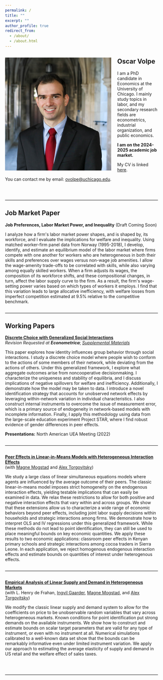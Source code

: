 ```yaml
---
permalink: /
title: ""
excerpt: ""
author_profile: true
redirect_from: 
  - /about/
  - /about.html
---
```


## Oscar Volpe<img class="img-responsive" style="float: left; margin: 0px 20px 20px 0px;" src="/files/headshot.jpg" width="350">

I am a PhD candidate in Economics at the University of Chicago. I mainly study topics in labor, and my secondary research fields are econometrics, industrial organization, and public economics.

**I am on the 2024-2025 academic job market.** 

My CV is linked [here](/files/cv.pdf).

You can contact me by email: <a href="mailto:ovolpe@uchicago.edu">ovolpe@uchicago.edu</a>.

<br style="clear: both;">

<hr style="margin: 2em 0; border: none; border-top: 1px solid #ccc;">

## Job Market Paper

**Job Preferences, Labor Market Power, and Inequality** (Draft Coming Soon) <br>

I analyze how a firm's labor market power shapes, and is shaped by, its workforce, and I evaluate the implications for welfare and inequality. Using matched worker-firm panel data from Norway (1995-2018), I develop, identify, and estimate an equilibrium model of the labor market where firms compete with one another for workers who are heterogeneous in both their skills and preferences over wages versus non-wage job amenities. I allow the wage-amenity trade-offs to be correlated with skills, while also varying among equally skilled workers. When a firm adjusts its wages, the composition of its workforce shifts, and these compositional changes, in turn, affect the labor supply curve to the firm. As a result, the firm's wage-setting power varies based on which types of workers it employs. I find that this variation leads to large allocative inefficiency, with welfare losses from imperfect competition estimated at 9.5% relative to the competitive benchmark.

<hr style="margin: 2em 0; border: none; border-top: 1px solid #ccc;">

## Working Papers

[**Discrete Choice with Generalized Social Interactions**](/files/dcwgsi_paper.pdf) <br>
_Revision Requested at **Econometrica**_; [*Supplemental Materials*](/files/dcwgsi_supplement.pdf)<br>

This paper explores how identity influences group behavior through social interactions. I study a discrete choice model where people wish to conform to the actions of some members of their network, while deviating from the actions of others. Under this generalized framework, I explore what aggregate outcomes arise from noncooperative decisionmaking. I characterize the uniqueness and stability of equilibria, and I discuss implications of negative spillovers for welfare and inefficiency. Additionally, I demonstrate how the model may be taken to data. I introduce a novel identification strategy that accounts for unobserved network effects by leveraging within-network variation in individual characteristics. I also construct internal instruments to overcome the issue of measurement error, which is a primary source of endogeneity in network-based models with incomplete information. Finally, I apply this methodology using data from the large-scale education experiment Project STAR, where I find robust evidence of gender differences in peer effects.

**Presentations:** North American UEA Meeting (2022)

<hr style="margin: 2em 0; border: none; border-top: 1px solid #ccc;">

[**Peer Effects in Linear-in-Means Models with Heterogeneous Interaction Effects**](https://ovolpe.github.io/) <br>
(with [Magne Mogstad](https://sites.google.com/site/magnemogstad) and [Alex Torgovitsky](https://a-torgovitsky.github.io))

We study a large class of linear simultaneous equations models where agents are influenced by the average outcome of their peers. The classic linear-in-means model imposes strict homogeneity on the endogenous interaction effects, yielding testable implications that can easily be examined in data. We relax these restrictions to allow for both positive and negative interaction effects that vary within and across groups. We show that these extensions allow us to characterize a wide range of economic behaviors beyond peer effects, including joint labor supply decisions within households and strategic interactions among firms. We demonstrate how to interpret OLS and IV regressions under this generalized framework. While these methods do not lead to point identification, they can still be used to place meaningful bounds on key economic quantities. We apply these results to two economic applications: classroom peer effects in Kenyan primary schools and strategic interactions among cocoa traders in Sierra Leone. In each application, we reject homogenous endogenous interaction effects and estimate bounds on quantities of interest under heterogenous effects.

<hr style="margin: 2em 0; border: none; border-top: 1px solid #ccc;">

[**Empirical Analysis of Linear Supply and Demand in Heterogeneous Markets**](https://ovolpe.github.io/) <br>
(with L. Henry de Frahan, [Ingvil Gaarder](https://sites.google.com/site/ingvilgaarder), [Magne Mogstad](https://sites.google.com/site/magnemogstad), and [Alex Torgovitsky](https://a-torgovitsky.github.io))

We modify the classic linear supply and demand system to allow for the coefficients on price to be unobservable random variables that vary across heterogeneous markets. Known conditions for point identification put strong demands on the available instruments. We show how to construct and estimate bounds on scalar target parameters that are valid for any type of instrument, or even with no instrument at all. Numerical simulations calibrated to a well-known data set show that the bounds can be remarkably informative even under limited instrument variation. We apply our approach to estimating the average elasticity of supply and demand in US retail and the welfare effect of sales taxes.

<br style="clear: both;">
<hr style="margin: 2em 0; border: none; border-top: 1px solid #ccc;">
